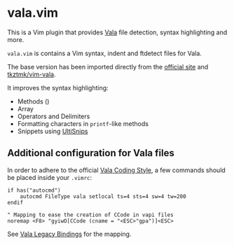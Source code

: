 # vala.vim

This is a Vim plugin that provides [Vala][vala] file detection, syntax highlighting and more.

`vala.vim` is contains a Vim syntax, indent and ftdetect files for Vala.

The base version has been imported directly from the [official site][vala-vim] and [tkztmk/vim-vala][tkztmk].

It improves the syntax highlighting:

* Methods ()
* Array<type>
* Operators and Delimiters
* Formatting characters in `printf`-like methods
* Snippets using [UltiSnips][ultisnips]

## Additional configuration for Vala files

In order to adhere to the official [Vala Coding Style][vcs], a few commands should be placed inside your `.vimrc`:

```vim
if has("autocmd")
	autocmd FileType vala setlocal ts=4 sts=4 sw=4 tw=200
endif

" Mapping to ease the creation of CCode in vapi files
noremap <F8> "gyiwO[CCode (cname = "<ESC>"gpa")]<ESC>
```

See [Vala Legacy Bindings][ccode] for the mapping.

[vala]:https://wiki.gnome.org/Projects/Vala
[vala-vim]:https://wiki.gnome.org/Projects/Vala/Vim
[tkztmk]:https://github.com/tkztmk/vim-vala
[vcs]:https://wiki.gnome.org/Projects/Vala/Hacking#Coding_Style
[ccode]:https://wiki.gnome.org/Projects/Vala/LegacyBindings
[ultisnips]:https://github.com/sirver/UltiSnips
